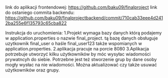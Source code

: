 link do aplikacji frontendowej: https://github.com/baku09/finalproject
link do ostaniego commita backendu: https://github.com/baku09/finalprojectbackend/commit/710cab33eee4d2412ba255e6f135793c65cba822

Instrukcja do uruchomienia:
1.Projekt wymaga bazy danych którą podajemy w application.properties o nazwie final_project. tą bazę danych obsługuje uzytkownik final_user o haśle final_user123 także wspomianych w application.properties.
2.aplikacja pracuje na porcie 8080
3.Aplikacja potrzebuje utworzyć kilku użytkowników by móc wysyłac wiadomości prywatncyh do siebie. Potrzebne jest też stworzenie grup by dane osoby mogły wysłac na nie wiadomości. Można aktualizować czy także 
usuwać użytkowników oraz grupy.

